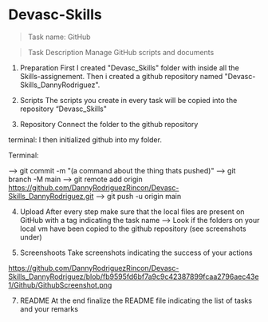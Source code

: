 # Devasc-Skills
>Task name: GitHub

>Task Description
Manage GitHub scripts and documents


1. Preparation 
First I created "Devasc_Skills" folder with inside all the Skills-assignement.
Then i created a github repository named "Devasc-Skills_DannyRodriguez".

3. Scripts
The scripts you create in every task will be copied into the repository “Devasc_Skills"

4. Repository
Connect the folder to the github repository

terminal: 
I then initialized github into my folder.

Terminal: 

--> git commit -m "(a command  about the thing thats pushed)"
--> git branch -M main
--> git remote add origin https://github.com/DannyRodriguezRincon/Devasc-Skills_DannyRodriguez.git
--> git push -u origin main

4. Upload
After every step make sure that the local files are present on GitHub with a tag indicating the task name
--> Look if the folders on your local vm have been copied to the github repository (see screenshots under)


6. Screenshoots
Take screenshots indicating the success of your actions

https://github.com/DannyRodriguezRincon/Devasc-Skills_DannyRodriguez/blob/fb9595fd6bf7a9c9c42387899fcaa2796aec43e1/Github/GithubScreenshot.png

7. README
At the end finalize the README file indicating the list of tasks and your remarks
